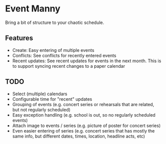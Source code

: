 Event Manny
===========

Bring a bit of structure to your chaotic schedule.

Features
--------
 * Create: Easy entering of multiple events
 * Conflicts: See conflicts for recently entered events
 * Recent updates: See recent updates for events in the next month.
     This is to support syncing recent changes to a paper calendar

TODO
----
 * Select (multiple) calendars
 * Configurable time for "recent" updates
 * Grouping of events (e.g. concert series or rehearsals that are related,
      but not regularly scheduled)
 * Easy exception handling (e.g. school is out, so no regularly scheduled
      events)
 * Attach image to events / series (e.g. picture of poster for concert series)
 * Even easier entering of series (e.g. concert series that has mostly the
     same info,  but different dates, times, location, headline acts, etc)

